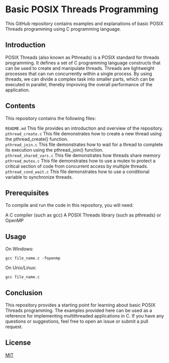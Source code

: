 # Basic POSIX Threads Programming

This GitHub repository contains examples and explanations of basic POSIX Threads programming using C programming language.

## Introduction

POSIX Threads (also known as Pthreads) is a POSIX standard for threads programming. It defines a set of C programming language constructs that can be used to create and manipulate threads. Threads are lightweight processes that can run concurrently within a single process. By using threads, we can divide a complex task into smaller parts, which can be executed in parallel, thereby improving the overall performance of the application.

## Contents
This repository contains the following files:

```README.md``` This file provides an introduction and overview of the repository.<br />
```pthread_create.c``` This file demonstrates how to create a new thread using the pthread_create() function. <br />
```pthread_join.c``` This file demonstrates how to wait for a thread to complete its execution using the pthread_join() function. <br />
```pthread_shared_vars.c``` This file demonstrates how threads share memory <br />
```pthread_mutex.c``` This file demonstrates how to use a mutex to protect a critical section of code from concurrent access by multiple threads. <br />
```pthread_cond_wait.c``` This file demonstrates how to use a conditional variable to synchronize threads. <br />

## Prerequisites
To compile and run the code in this repository, you will need:

A C compiler (such as gcc)
A POSIX Threads library (such as pthreads) or OpenMP

## Usage

On Windows:
```
gcc file_name.c -fopenmp
```

On Unix/Linux:
```
gcc file_name.c
```

## Conclusion

This repository provides a starting point for learning about basic POSIX Threads programming. The examples provided here can be used as a reference for implementing multithreaded applications in C. If you have any questions or suggestions, feel free to open an issue or submit a pull request.

## License

[MIT](https://choosealicense.com/licenses/mit/)
